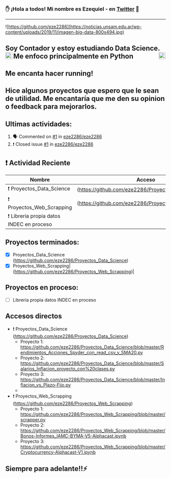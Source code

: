 ### ✋ ¡Hola a todos! Mi nombre es Ezequiel - en [Twitter](https://twitter.com/quelo2286 "te espero es Twitter") 👋
---
![https://github.com/eze2286](https://noticias.unsam.edu.ar/wp-content/uploads/2019/11/imagen-big-data-800x494.jpg)


## Soy Contador y estoy estudiando Data Science. Me enfoco principalmente en Python<img align="left" alt="CursoC" width="22px" src="https://upload.wikimedia.org/wikipedia/commons/c/c3/Python-logo-notext.svg" /><img align="right" alt="CursoC" width="22px" src="https://user-images.githubusercontent.com/69882938/117889969-c24d2a00-b28a-11eb-999c-1448a782b22f.png" />

## Me encanta hacer running!
## Hice algunos proyectos que espero que le sean de utilidad. Me encantaría que me den su opinion o feedback para mejorarlos.

## Ultimas actividades:

<!--START_SECTION:activity-->
1. 🗣 Commented on [#1](https://github.com/eze2286/eze2286/issues/1) in [eze2286/eze2286](https://github.com/eze2286/eze2286)
2. ❗️ Closed issue [#1](https://github.com/eze2286/eze2286/issues/1) in [eze2286/eze2286](https://github.com/eze2286/eze2286)
<!--END_SECTION:activity-->


## ❗️ Actividad Reciente
|Nombre|Acceso|
|------|------|
|❗️ Proyectos_Data_Science| (https://github.com/eze2286/Proyectos_Data_Science)|
|❗️ Proyectos_Web_Scrapping| (https://github.com/eze2286/Proyectos_Web_Scrapping)|
|❗️ Libreria propia datos INDEC en proceso| 

## Proyectos terminados:
* [x] Proyectos_Data_Science (https://github.com/eze2286/Proyectos_Data_Science)
* [x] Proyectos_Web_Scrapping| (https://github.com/eze2286/Proyectos_Web_Scrapping)|

## Proyectos en proceso:
* [ ] Libreria propia datos INDEC en proceso

## Accesos directos
* ❗️ Proyectos_Data_Science (https://github.com/eze2286/Proyectos_Data_Science)
    * Proyecto 1: https://github.com/eze2286/Proyectos_Data_Science/blob/master/Rendimientos_Acciones_Spyder_con_read_csv_y_SMA20.py
    * Proyecto 2: https://github.com/eze2286/Proyectos_Data_Science/blob/master/Salarios_Inflacion_proyecto_con%20clases.py
    * Proyecto 3: https://github.com/eze2286/Proyectos_Data_Science/blob/master/Inflacion_vs_Plazo-Fijo.py
    * 
* ❗️ Proyectos_Web_Scrapping (https://github.com/eze2286/Proyectos_Web_Scrapping)
    * Proyecto 1: https://github.com/eze2286/Proyectos_Web_Scrapping/blob/master/scrapper.py
    * Proyecto 2: https://github.com/eze2286/Proyectos_Web_Scrapping/blob/master/Bonos-Informes_IAMC-BYMA-V5-Alphacast.ipynb
    * Proyecto 3: https://github.com/eze2286/Proyectos_Web_Scrapping/blob/master/Cryptocurrency-Alphacast-V1.ipynb   


## Siempre para adelante!!⚡

